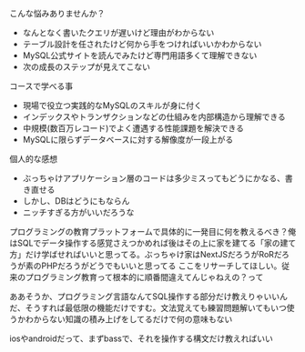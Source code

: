 こんな悩みありませんか？
- なんとなく書いたクエリが遅いけど理由がわからない
- テーブル設計を任されたけど何から手をつければいいかわからない
- MySQL公式サイトを読んでみたけど専門用語多くて理解できない
- 次の成長のステップが見えてこない

コースで学べる事
- 現場で役立つ実践的なMySQLのスキルが身に付く
- インデックスやトランザクションなどの仕組みを内部構造から理解できる
- 中規模(数百万レコード)でよく遭遇する性能課題を解決できる
- MySQLに限らずデータベースに対する解像度が一段上がる


個人的な感想
- ぶっちゃけアプリケーション層のコードは多少ミスってもどうにかなる、書き直せる
- しかし、DBはどうにもならん
- ニッチすぎる方がいいだろうな

プログラミングの教育プラットフォームで具体的に一発目に何を教えるべき？俺はSQLでデータ操作する感覚さえつかめれば後はその上に家を建てる「家の建て方」だけ学ばせればいいと思ってる。ぶっちゃけ家はNextJSだろうがRoRだろうが素のPHPだろうがどうでもいいと思ってる ここをリサーチしてほしい。従来のプログラミング教育って根本的に順番間違えてんじゃねえの？って

ああそうか、プログラミング言語なんてSQL操作する部分だけ教えりゃいいんだ、そうすれば最低限の機能だけですむ。文法覚えても練習問題解いてもいつ使うかわからない知識の積み上げをしてるだけで何の意味もない

iosやandroidだって、まずbassで、それを操作する構文だけ教えればいい